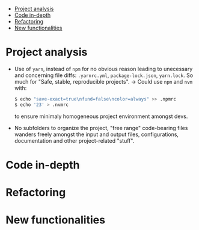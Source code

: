 <!-- @import "[TOC]" {cmd="toc" depthFrom=1 depthTo=6 orderedList=false} -->

<!-- code_chunk_output -->

- [Project analysis](#project-analysis)
- [Code in-depth](#code-in-depth)
- [Refactoring](#refactoring)
- [New functionalities](#new-functionalities)

<!-- /code_chunk_output -->

# Project analysis

- Use of `yarn`, instead of `npm` for no obvious reason leading to unecessary and concerning file diffs: `.yarnrc.yml`, `package-lock.json`, `yarn.lock`.
  So much for "Safe, stable, reproducible projects".
  → Could use `npm` and `nvm` with:

  ```sh
  $ echo "save-exact=true\nfund=false\ncolor=always" >> .npmrc
  $ echo '23' > .nvmrc
  ```

  to ensure minimaly homogeneous project environment amongst devs.

- No subfolders to organize the project, "free range" code-bearing files wanders freely amongst the input and output files, configurations, documentation and other project-related "stuff".

# Code in-depth

# Refactoring

# New functionalities
